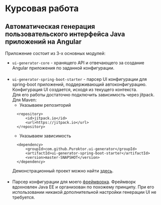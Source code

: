 # Курсовая работа
## Автоматическая генерация пользовательского интерфейса Java приложений на Angular 
Приложение состоит из 3-х основных модулей:
* `ui-generator-core` - хранящего API и отвечающего за создание Angular приложения по заданной конфигурации.
####
* `ui-generator-spring-boot-starter` - парсер UI конфигурации для spring-boot приложений, поддерживающий автоконфигурацию. 
Конфигурация UI создается, исходя из текущего контекста. <br/>
Для его работы достаточно подключить зависимость через jitpack. Для Maven:
  * Указываем репозиторий 
  ```
    <repository>
        <id>jitpack.io</id>
        <url>https://jitpack.io</url>
    </repository>
  ```
  * Указываем зависимость
  ```
    <dependency>
        <groupId>com.github.Puroktor.ui-generator</groupId>
        <artifactId>ui-generator-spring-boot-starter</artifactId>
        <version>master-SNAPSHOT</version>
    </dependency>
  ```
  Демонстрационный проект можно найти [здесь](https://github.com/Puroktor/spring-ui-generation-demo).
####
* Парсер конфигурации для моего [фреймворка](https://github.com/Puroktor/HandmadeFramework). 
Фреймворк вдохновлен Java EE и организован по похожему принципу.
При его использовании никакой дополнительной настройки генерации UI не требуется.